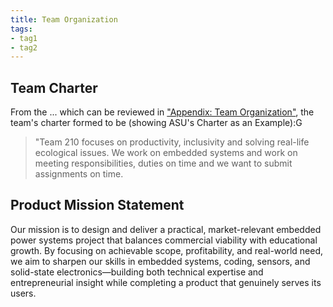 ```yaml
---
title: Team Organization
tags:
- tag1
- tag2
---
```


## Team Charter

From the ... which can be reviewed in ["Appendix: Team Organization"](https://embedded-systems-design.github.io/EGR304TeamTemplate/Appendix/App-Team-Org/), the team's charter formed to be (showing ASU's Charter as an Example):G

> "Team 210 focuses on productivity, inclusivity and solving real-life ecological issues. We work on embedded systems and work on meeting responsibilities, duties on time and we want to submit assignments on time.

## Product Mission Statement

Our mission is to design and deliver a practical, market-relevant embedded power systems project that balances commercial viability with educational growth. By focusing on achievable scope, profitability, and real-world need, we aim to sharpen our skills in embedded systems, coding, sensors, and solid-state electronics—building both technical expertise and entrepreneurial insight while completing a product that genuinely serves its users.